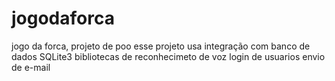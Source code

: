 # jogodaforca
jogo da forca, projeto de poo
esse projeto usa integração com banco de dados SQLite3
bibliotecas de reconhecimeto de voz
login de usuarios
envio de e-mail


